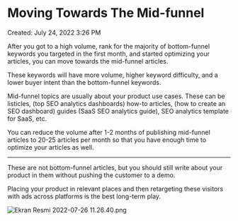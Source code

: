 # Moving Towards The Mid-funnel

Created: July 24, 2022 3:26 PM

After you got to a high volume, rank for the majority of bottom-funnel keywords you targeted in the first month, and started optimizing your articles, you can move towards the mid-funnel articles.

These keywords will have more volume, higher keyword difficulty, and a lower buyer intent than the bottom-funnel keywords.

Mid-funnel topics are usually about your product use cases. These can be listicles, (top SEO analytics dashboards) how-to articles, (how to create an SEO dashboard) guides (SaaS SEO analytics guide), SEO analytics template for SaaS, etc. 

You can reduce the volume after 1-2 months of publishing mid-funnel articles to 20-25 articles per month so that you have enough time to optimize your articles as well.

---

These are not bottom-funnel articles, but you should still write about your product in them without pushing the customer to a demo.

Placing your product in relevant places and then retargeting these visitors with ads across platforms is the best long-term play. 

![Ekran Resmi 2022-07-26 11.26.40.png](Moving%20Towards%20The%20Mid-funnel%207db65dd0e87645d0a1c81d823433db81/Ekran_Resmi_2022-07-26_11.26.40.png)